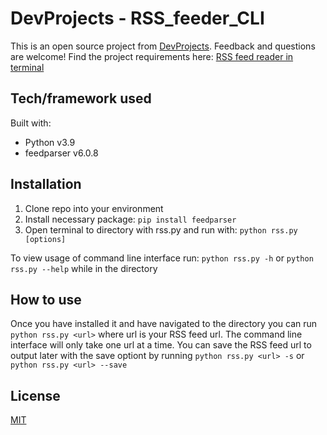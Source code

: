 # DevProjects - RSS_feeder_CLI

This is an open source project from [DevProjects](http://www.codementor.io/projects). Feedback and questions are welcome!
Find the project requirements here: [RSS feed reader in terminal](https://www.codementor.io/projects/tool/rss-feed-reader-in-terminal-atx32jp82q)

## Tech/framework used
Built with: 
- Python v3.9
- feedparser v6.0.8

## Installation
1. Clone repo into your environment
2. Install necessary package: ```pip install feedparser```
4. Open terminal to directory with rss.py and run with: ```python rss.py [options]```

To view usage of command line interface run: ```python rss.py -h``` or ```python rss.py --help``` while in the directory

## How to use
Once you have installed it and have navigated to the directory you can run ```python rss.py <url>``` where url is your RSS feed url. The command line interface will only take one url at a time. You can save the RSS feed url to output later with the save optiont by running ```python rss.py <url> -s``` or ```python rss.py <url> --save```

## License
[MIT](https://choosealicense.com/licenses/mit/)
